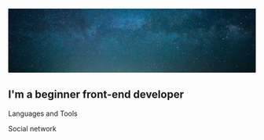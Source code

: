 [![Header](https://github.com/rof1an/rof1an/blob/main/assets/header.jpg)](https://vk.com/zosik_667)

## I'm a beginner front-end developer

Languages and Tools

Social network
